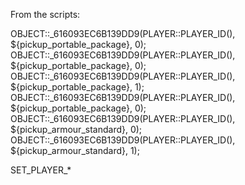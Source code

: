 From the scripts:

OBJECT::_616093EC6B139DD9(PLAYER::PLAYER_ID(), ${pickup_portable_package}, 0);
OBJECT::_616093EC6B139DD9(PLAYER::PLAYER_ID(), ${pickup_portable_package}, 0);
OBJECT::_616093EC6B139DD9(PLAYER::PLAYER_ID(), ${pickup_portable_package}, 1);
OBJECT::_616093EC6B139DD9(PLAYER::PLAYER_ID(), ${pickup_portable_package}, 0);
OBJECT::_616093EC6B139DD9(PLAYER::PLAYER_ID(), ${pickup_armour_standard}, 0);
OBJECT::_616093EC6B139DD9(PLAYER::PLAYER_ID(), ${pickup_armour_standard}, 1);

SET_PLAYER_*
